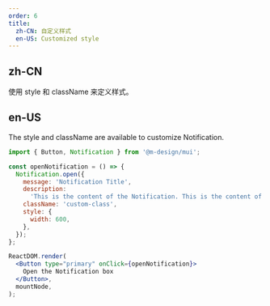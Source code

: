 ```yaml
---
order: 6
title:
  zh-CN: 自定义样式
  en-US: Customized style
---
```


## zh-CN

使用 style 和 className 来定义样式。

## en-US

The style and className are available to customize Notification.

```jsx
import { Button, Notification } from '@m-design/mui';

const openNotification = () => {
  Notification.open({
    message: 'Notification Title',
    description:
      'This is the content of the Notification. This is the content of the Notification. This is the content of the Notification.',
    className: 'custom-class',
    style: {
      width: 600,
    },
  });
};

ReactDOM.render(
  <Button type="primary" onClick={openNotification}>
    Open the Notification box
  </Button>,
  mountNode,
);
```
